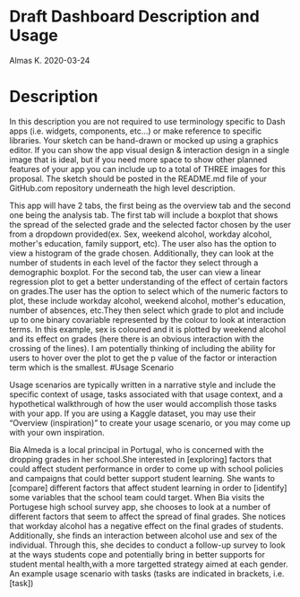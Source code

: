 Draft Dashboard Description and Usage
================
Almas K.
2020-03-24

Description
===========

In this description you are not required to use terminology specific to Dash apps (i.e. widgets, components, etc…) or make reference to specific libraries. Your sketch can be hand-drawn or mocked up using a graphics editor. If you can show the app visual design & interaction design in a single image that is ideal, but if you need more space to show other planned features of your app you can include up to a total of THREE images for this proposal. The sketch should be posted in the README.md file of your GitHub.com repository underneath the high level description.

This app will have 2 tabs, the first being as the overview tab and the second one being the analysis tab. The first tab will include a boxplot that shows the spread of the selected grade and the selected factor chosen by the user from a dropdown provided(ex. Sex, weekend alcohol, workday alcohol, mother's education, family support, etc). The user also has the option to view a histogram of the grade chosen. Additionally, they can look at the number of students in each level of the factor they select through a demographic boxplot. For the second tab, the user can view a linear regression plot to get a better understanding of the effect of certain factors on grades.The user has the option to select which of the numeric factors to plot, these include workday alcohol, weekend alcohol, mother's education, number of absences, etc.They then select which grade to plot and include up to one binary covariable represented by the colour to look at interaction terms. In this example, sex is coloured and it is plotted by weekend alcohol and its effect on grades (here there is an obvious interaction with the crossing of the lines). I am potentially thinking of including the ability for users to hover over the plot to get the p value of the factor or interaction term which is the smallest. \#Usage Scenario

Usage scenarios are typically written in a narrative style and include the specific context of usage, tasks associated with that usage context, and a hypothetical walkthrough of how the user would accomplish those tasks with your app. If you are using a Kaggle dataset, you may use their “Overview (inspiration)” to create your usage scenario, or you may come up with your own inspiration.

Bia Almeda is a local principal in Portugal, who is concerned with the dropping grades in her school.She interested in \[exploring\] factors that could affect student performance in order to come up with school policies and campaigns that could better support student learning. She wants to \[compare\] different factors that affect student learning in order to \[identify\] some variables that the school team could target. When Bia visits the Portugese high school survey app, she chooses to look at a number of different factors that seem to affect the spread of final grades. She notices that workday alcohol has a negative effect on the final grades of students. Additionally, she finds an interaction between alcohol use and sex of the individual. Through this, she decides to conduct a follow-up survey to look at the ways students cope and potentially bring in better supports for student mental health,with a more targetted strategy aimed at each gender. An example usage scenario with tasks (tasks are indicated in brackets, i.e. \[task\])
